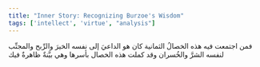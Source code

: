 ```yaml
---
title: "Inner Story: Recognizing Burzoe's Wisdom"
tags: ['intellect', 'virtue', "analysis"]
---
```


 فمن اجتمعت فيه هذه الخصالُ الثمانية كان هو الداعيَ إلى نفسه الخيرَ والرِّبح والمجنِّب لنفسه الشرَّ والخُسران وقد كملت هذه الخصال بأسرها وهي بيَّنةٌ ظاهرةٌ فيك
